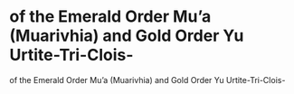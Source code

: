 # of the Emerald Order Mu’a (Muarivhia) and Gold Order Yu Urtite-Tri-Clois-

of the Emerald Order Mu’a (Muarivhia) and Gold Order Yu Urtite-Tri-Clois-